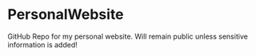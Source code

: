 # PersonalWebsite
GitHub Repo for my personal website. Will remain public unless sensitive information is added!
